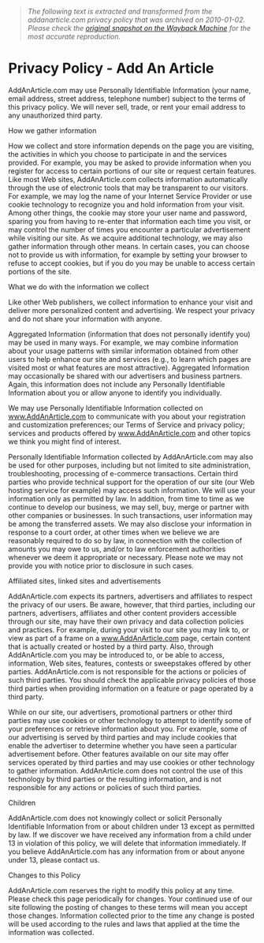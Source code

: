 > *The following text is extracted and transformed from the addanarticle.com privacy policy that was archived on 2010-01-02. Please check the [original snapshot on the Wayback Machine](https://web.archive.org/web/20100102013035id_/http%3A//www.addanarticle.com/privacy-policy.html) for the most accurate reproduction.*

# Privacy Policy - Add An Article

AddAnArticle.com may use Personally Identifiable Information (your name, email address, street address, telephone number) subject to the terms of this privacy policy. We will never sell, trade, or rent your email address to any unauthorized third party.

How we gather information

How we collect and store information depends on the page you are visiting, the activities in which you choose to participate in and the services provided. For example, you may be asked to provide information when you register for access to certain portions of our site or request certain features. Like most Web sites, AddAnArticle.com collects information automatically through the use of electronic tools that may be transparent to our visitors. For example, we may log the name of your Internet Service Provider or use cookie technology to recognize you and hold information from your visit. Among other things, the cookie may store your user name and password, sparing you from having to re-enter that information each time you visit, or may control the number of times you encounter a particular advertisement while visiting our site. As we acquire additional technology, we may also gather information through other means. In certain cases, you can choose not to provide us with information, for example by setting your browser to refuse to accept cookies, but if you do you may be unable to access certain portions of the site.

What we do with the information we collect

Like other Web publishers, we collect information to enhance your visit and deliver more personalized content and advertising. We respect your privacy and do not share your information with anyone.

Aggregated Information (information that does not personally identify you) may be used in many ways. For example, we may combine information about your usage patterns with similar information obtained from other users to help enhance our site and services (e.g., to learn which pages are visited most or what features are most attractive). Aggregated Information may occasionally be shared with our advertisers and business partners. Again, this information does not include any Personally Identifiable Information about you or allow anyone to identify you individually.

We may use Personally Identifiable Information collected on www.AddAnArticle.com to communicate with you about your registration and customization preferences; our Terms of Service and privacy policy; services and products offered by www.AddAnArticle.com and other topics we think you might find of interest.

Personally Identifiable Information collected by AddAnArticle.com may also be used for other purposes, including but not limited to site administration, troubleshooting, processing of e-commerce transactions. Certain third parties who provide technical support for the operation of our site (our Web hosting service for example) may access such information. We will use your information only as permitted by law. In addition, from time to time as we continue to develop our business, we may sell, buy, merge or partner with other companies or businesses. In such transactions, user information may be among the transferred assets. We may also disclose your information in response to a court order, at other times when we believe we are reasonably required to do so by law, in connection with the collection of amounts you may owe to us, and/or to law enforcement authorities whenever we deem it appropriate or necessary. Please note we may not provide you with notice prior to disclosure in such cases.

Affiliated sites, linked sites and advertisements

AddAnArticle.com expects its partners, advertisers and affiliates to respect the privacy of our users. Be aware, however, that third parties, including our partners, advertisers, affiliates and other content providers accessible through our site, may have their own privacy and data collection policies and practices. For example, during your visit to our site you may link to, or view as part of a frame on a www.AddAnArticle.com page, certain content that is actually created or hosted by a third party. Also, through AddAnArticle.com you may be introduced to, or be able to access, information, Web sites, features, contests or sweepstakes offered by other parties. AddAnArticle.com is not responsible for the actions or policies of such third parties. You should check the applicable privacy policies of those third parties when providing information on a feature or page operated by a third party.

While on our site, our advertisers, promotional partners or other third parties may use cookies or other technology to attempt to identify some of your preferences or retrieve information about you. For example, some of our advertising is served by third parties and may include cookies that enable the advertiser to determine whether you have seen a particular advertisement before. Other features available on our site may offer services operated by third parties and may use cookies or other technology to gather information. AddAnArticle.com does not control the use of this technology by third parties or the resulting information, and is not responsible for any actions or policies of such third parties.

Children

AddAnArticle.com does not knowingly collect or solicit Personally Identifiable Information from or about children under 13 except as permitted by law. If we discover we have received any information from a child under 13 in violation of this policy, we will delete that information immediately. If you believe AddAnArticle.com has any information from or about anyone under 13, please contact us.

Changes to this Policy

AddAnArticle.com reserves the right to modify this policy at any time. Please check this page periodically for changes. Your continued use of our site following the posting of changes to these terms will mean you accept those changes. Information collected prior to the time any change is posted will be used according to the rules and laws that applied at the time the information was collected.
